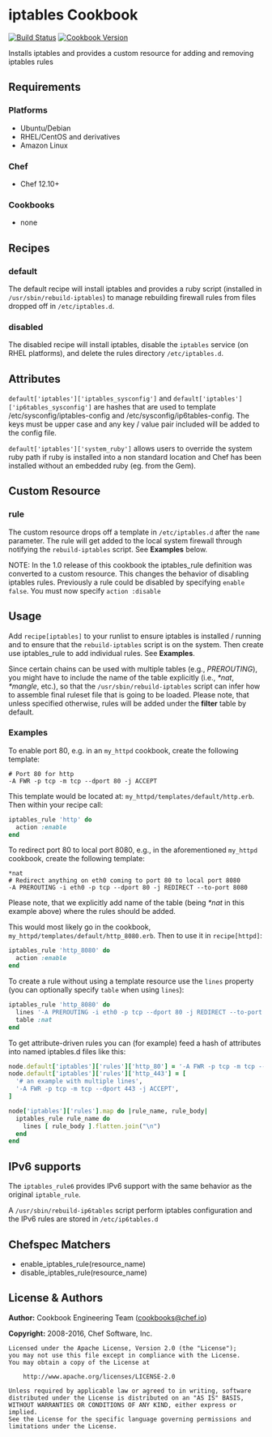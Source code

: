 # iptables Cookbook

[![Build Status](https://travis-ci.org/chef-cookbooks/iptables.svg?branch=master)](https://travis-ci.org/chef-cookbooks/iptables) [![Cookbook Version](https://img.shields.io/cookbook/v/iptables.svg)](https://supermarket.chef.io/cookbooks/iptables)

Installs iptables and provides a custom resource for adding and removing iptables rules

## Requirements

### Platforms

- Ubuntu/Debian
- RHEL/CentOS and derivatives
- Amazon Linux

### Chef

- Chef 12.10+

### Cookbooks

- none

## Recipes

### default

The default recipe will install iptables and provides a ruby script (installed in `/usr/sbin/rebuild-iptables`) to manage rebuilding firewall rules from files dropped off in `/etc/iptables.d`.

### disabled

The disabled recipe will install iptables, disable the `iptables` service (on RHEL platforms), and delete the rules directory `/etc/iptables.d`.

## Attributes

`default['iptables']['iptables_sysconfig']` and `default['iptables']['ip6tables_sysconfig']` are hashes that are used to template /etc/sysconfig/iptables-config and /etc/sysconfig/ip6tables-config. The keys must be upper case and any key / value pair included will be added to the config file.

`default['iptables']['system_ruby']` allows users to override the system ruby path if ruby is installed into a non standard location and Chef has been installed without an embedded ruby (eg. from the Gem).

## Custom Resource

### rule

The custom resource drops off a template in `/etc/iptables.d` after the `name` parameter. The rule will get added to the local system firewall through notifying the `rebuild-iptables` script. See **Examples** below.

NOTE: In the 1.0 release of this cookbook the iptables_rule definition was converted to a custom resource. This changes the behavior of disabling iptables rules. Previously a rule could be disabled by specifying `enable false`. You must now specify `action :disable`

## Usage

Add `recipe[iptables]` to your runlist to ensure iptables is installed / running and to ensure that the `rebuild-iptables` script is on the system. Then create use iptables_rule to add individual rules. See **Examples**.

Since certain chains can be used with multiple tables (e.g., _PREROUTING_), you might have to include the name of the table explicitly (i.e., _*nat_, _*mangle_, etc.), so that the `/usr/sbin/rebuild-iptables` script can infer how to assemble final ruleset file that is going to be loaded. Please note, that unless specified otherwise, rules will be added under the **filter** table by default.

### Examples

To enable port 80, e.g. in an `my_httpd` cookbook, create the following template:

```text
# Port 80 for http
-A FWR -p tcp -m tcp --dport 80 -j ACCEPT
```

This template would be located at: `my_httpd/templates/default/http.erb`. Then within your recipe call:

```ruby
iptables_rule 'http' do
  action :enable
end
```

To redirect port 80 to local port 8080, e.g., in the aforementioned `my_httpd` cookbook, create the following template:

```text
*nat
# Redirect anything on eth0 coming to port 80 to local port 8080
-A PREROUTING -i eth0 -p tcp --dport 80 -j REDIRECT --to-port 8080
```

Please note, that we explicitly add name of the table (being _*nat_ in this example above) where the rules should be added.

This would most likely go in the cookbook, `my_httpd/templates/default/http_8080.erb`. Then to use it in `recipe[httpd]`:

```ruby
iptables_rule 'http_8080' do
  action :enable
end
```

To create a rule without using a template resource use the `lines` property (you can optionally specify `table` when using `lines`):

```ruby
iptables_rule 'http_8080' do
  lines '-A PREROUTING -i eth0 -p tcp --dport 80 -j REDIRECT --to-port 8080'
  table :nat
end
```

To get attribute-driven rules you can (for example) feed a hash of attributes into named iptables.d files like this:

```ruby
node.default['iptables']['rules']['http_80'] = '-A FWR -p tcp -m tcp --dport 80 -j ACCEPT'
node.default['iptables']['rules']['http_443'] = [
  '# an example with multiple lines',
  '-A FWR -p tcp -m tcp --dport 443 -j ACCEPT',
]

node['iptables']['rules'].map do |rule_name, rule_body|
  iptables_rule rule_name do
    lines [ rule_body ].flatten.join("\n")
  end
end
```

## IPv6 supports

The `iptables_rule6` provides IPv6 support with the same behavior as the original `iptable_rule`.

A `/usr/sbin/rebuild-ip6tables` script perform iptables configuration and the IPv6 rules are stored in `/etc/ip6tables.d`

## Chefspec Matchers

- enable_iptables_rule(resource_name)
- disable_iptables_rule(resource_name)

## License & Authors

**Author:** Cookbook Engineering Team ([cookbooks@chef.io](mailto:cookbooks@chef.io))

**Copyright:** 2008-2016, Chef Software, Inc.

```
Licensed under the Apache License, Version 2.0 (the "License");
you may not use this file except in compliance with the License.
You may obtain a copy of the License at

    http://www.apache.org/licenses/LICENSE-2.0

Unless required by applicable law or agreed to in writing, software
distributed under the License is distributed on an "AS IS" BASIS,
WITHOUT WARRANTIES OR CONDITIONS OF ANY KIND, either express or implied.
See the License for the specific language governing permissions and
limitations under the License.
```

